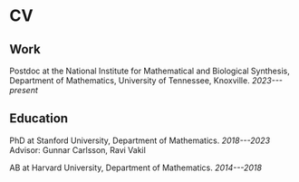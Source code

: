 # CV

## Work

Postdoc at the National Institute for Mathematical and Biological Synthesis, Department of Mathematics, University of Tennessee, Knoxville. *2023---present*

## Education
PhD at Stanford University, Department of Mathematics. *2018---2023*
Advisor: Gunnar Carlsson, Ravi Vakil

AB at Harvard University, Department of Mathematics. *2014---2018*
